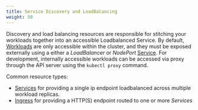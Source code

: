 ```yaml
---
title: Service Discovery and LoadBalancing
weight: 50
---
```


Discovery and load balancing resources are responsible for stitching your
workloads together into an accessible Loadbalanced Service.  By default,
[Workloads](../workloads/) are only accessible within the cluster, and they
must be exposed externally using a either a *LoadBalancer* or *NodePort*
[Service](../resources/service-v1-core/). For development, internally
accessible workloads can be accessed via proxy through the API server using
the `kubectl proxy` command.

Common resource types:

- [Services](../resources/service-v1-core/) for providing a single ip endpoint
  loadbalanced across multiple workload replicas.
- [Ingress](../resources/ingress-v1-network/) for providing a HTTP(S) endpoint
  routed to one or more *Services*

